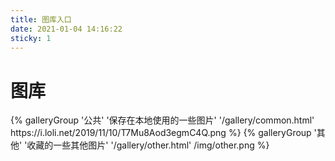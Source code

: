 ```yaml
---
title: 图库入口
date: 2021-01-04 14:16:22
sticky: 1
---
```


# 图库
<div class="gallery-group-main">
{% galleryGroup '公共' '保存在本地使用的一些图片' '/gallery/common.html' https://i.loli.net/2019/11/10/T7Mu8Aod3egmC4Q.png %}
{% galleryGroup '其他' '收藏的一些其他图片' '/gallery/other.html' /img/other.png %}
</div>